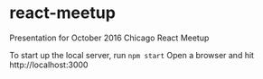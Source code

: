 # react-meetup
Presentation for October 2016 Chicago React Meetup

To start up the local server, run `npm start`
Open a browser and hit http://localhost:3000
